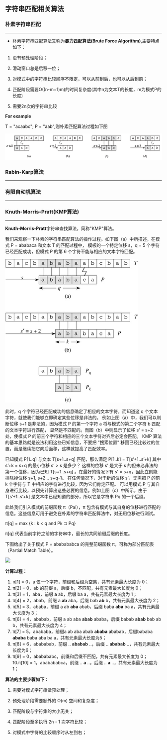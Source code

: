 ## 字符串匹配相关算法

### 朴素字符串匹配
-----

* 朴素字符串匹配算法又称为**暴力匹配算法(Brute Force Algorithm)**,主要特点如下：

1. 没有预处理阶段；

2. 滑动窗口总是后移一位；

3. 对模式中的字符串比较顺序不限定，可以从前到后，也可以从后到前；

4. 匹配阶段需要O((n-m+1)m)的时间复杂度(其中n为文本T的长度，m为模式P的长度)

5. 需要2n次的字符串比较







**For example**

T = "acaabc"; P = "aab",则朴素匹配算法过程如下图

![](https://github.com/Hanseltu/learn-algorithms/blob/master/string/native_match.png)


### Rabin-Karp算法
-----


### 有限自动机算法
-----




###  Knuth-Morris-Pratt(KMP算法)
-----



**Knuth-Morris-Pratt**字符串查找算法，简称"KMP"算法。


我们来观察一下朴素的字符串匹配算法的操作过程。如下图（a）中所描述，在模式 P = ababaca 和文本 T 的匹配过程中，
模板的一个特定位移 s，q = 5 个字符已经匹配成功，但模式 P 的第 6 个字符不能与相应的文本字符匹配。

![](https://github.com/Hanseltu/learn-algorithms/blob/master/string/kmp_matcher.png)


此时，q 个字符已经匹配成功的信息确定了相应的文本字符，而知道这 q 个文本字符，就使我们能够立即确定某些位移是非法的。
例如上图（a）中，我们可以判断位移 s+1 是非法的，因为模式 P 的第一个字符 a 将与模式的第二个字符 b 匹配的文本字符进行匹配，
显然是不匹配的。而图（b）中则显示了位移 s’ = s+2 处，使模式 P 的前三个字符和相应的三个文本字符对齐后必定会匹配。
KMP 算法的基本思路就是设法利用这些已知信息，不要把 "搜索位置" 移回已经比较过的位置，而是继续把它向后面移，这样就提高了匹配效率。


已知模式 P[1..q] 与文本 T[s+1..s+q] 匹配，那么满足 P[1..k] = T[s’+1..s’+k] 其中 s’+k = s+q 的最小位移 s’ > s 是多少？
这样的位移 s’ 是大于 s 的但未必非法的第一个位移，因为已知 T[s+1..s+q] 。在最好的情况下有 s’ = s+q，因此立刻能排除掉位移 s+1, s+2 .. s+q-1。
在任何情况下，对于新的位移 s’，无需把 P 的前 k 个字符与 T 中相应的字符进行比较，因为它们肯定匹配。
可以用模式 P 与其自身进行比较，以预先计算出这些必要的信息。例如上图（c）中所示，由于 T[s’+1..s’+k] 是文本中已经知道的部分，所以它是字符串 Pq 的一个后缀。

此处我们引入模式的前缀函数 π（Pai），π 包含有模式与其自身的位移进行匹配的信息。这些信息可用于避免在朴素的字符串匹配算法中，对无用位移进行测试。

π[q] = max {k : k < q and Pk ⊐ Pq} 

π[q] 代表当前字符之前的字符串中，最长的共同前缀后缀的长度。

下图给出了关于模式 P = ababababca 的完整前缀函数 π，可称为部分匹配表（Partial Match Table）。


![](https://github.com/Hanseltu/learn-algorithms/blob/master/string/π.png)




**计算过程：**

1. π[1] = 0，a 仅一个字符，前缀和后缀为空集，共有元素最大长度为 0；
2. π[2] = 0，ab 的前缀 a，后缀 b，不匹配，共有元素最大长度为 0；
3. π[3] = 1，aba，前缀 **a** ab，后缀 ba a，共有元素最大长度为 1；
4. π[4] = 2，abab，前缀 a **ab** aba，后缀 bab **ab** b，共有元素最大长度为 2；
5. π[5] = 3，ababa，前缀 a ab **aba** abab，后缀 baba **aba** ba a，共有元素最大长度为 3；
6. π[6] = 4，ababab，前缀 a ab aba **abab** ababa，后缀 babab **abab** bab ab b，共有元素最大长度为 4；
7. π[7] = 5，abababa，前缀a ab aba abab **ababa** ababab，后缀bababa **ababa** baba aba ba a，共有元素最大长度为5；
8. π[8] = 6，abababab，前缀 .. **ababab** ..，后缀 .. **ababab** ..，共有元素最大长度为6；
9. π[9] = 0，ababababc，前缀和后缀不匹配，共有元素最大长度为 0；
10.π[10] = 1，ababababca，前缀 .. **a** ..，后缀 .. **a** ..，共有元素最大长度为 1；

**算法的主要步骤如下：**

1. 需要对模式字符串做预处理；

2. 预处理阶段需要额外的 O(m) 空间和复杂度；

3. 匹配阶段与字符集的大小无关；

4. 匹配阶段至多执行 2n - 1 次字符比较；

5. 对模式中字符的比较顺序时从左到右；





